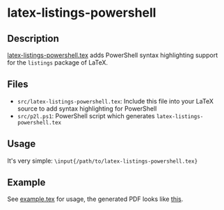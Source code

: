 # latex-listings-powershell

## Description
[latex-listings-powershell.tex](src/latex-listings-powershell.tex) adds PowerShell syntax highlighting support for the `listings` package of LaTeX.

## Files
* `src/latex-listings-powershell.tex`: Include this file into your LaTeX source to add syntax highlighting for PowerShell
* `src/p2l.ps1`: PowerShell script which generates `latex-listings-powershell.tex`

## Usage
It's very simple: `\input{/path/to/latex-listings-powershell.tex}`

## Example
See [example.tex](examples/example.tex) for usage, the generated PDF looks like [this](examples/example.pdf).
